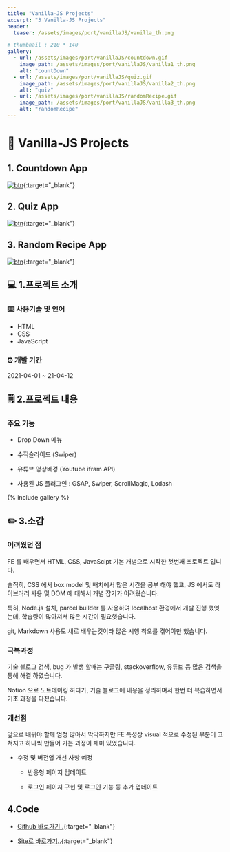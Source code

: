 ```yaml
---
title: "Vanilla-JS Projects"
excerpt: "3 Vanilla-JS Projects"
header:
  teaser: /assets/images/port/vanillaJS/vanilla_th.png

# thumbnail : 210 * 140
gallery:
  - url: /assets/images/port/vanillaJS/countdown.gif
    image_path: /assets/images/port/vanillaJS/vanilla1_th.png
    alt: "countDown"
  - url: /assets/images/port/vanillaJS/quiz.gif
    image_path: /assets/images/port/vanillaJS/vanilla2_th.png
    alt: "quiz"
  - url: /assets/images/port/vanillaJS/randomRecipe.gif
    image_path: /assets/images/port/vanillaJS/vanilla3_th.png
    alt: "randomRecipe"
---
```


# 🎁 Vanilla-JS Projects


## 1. Countdown App
[![btn](https://user-images.githubusercontent.com/28912774/118504277-55440380-b766-11eb-8730-3d6978b073c4.png)](https://countdown.jacobko.info/){:target="\_blank"}


## 2. Quiz App
[![btn](https://user-images.githubusercontent.com/28912774/118504277-55440380-b766-11eb-8730-3d6978b073c4.png)](https://quiz1.jacobko.info/){:target="\_blank"}

## 3. Random Recipe App
[![btn](https://user-images.githubusercontent.com/28912774/118504277-55440380-b766-11eb-8730-3d6978b073c4.png)](https://recipe.jacobko.info/){:target="\_blank"}

## 💻 1.프로젝트 소개

### ⌨️ 사용기술 및 언어

- HTML
- CSS
- JavaScript

### ⏰ 개발 기간

2021-04-01 ~ 21-04-12

## 🗒 2.프로젝트 내용

### 주요 기능

- Drop Down 메뉴

- 수직슬라이드 (Swiper)

- 유튜브 영상배경 (Youtube ifram API)

- 사용된 JS 플러그인 : GSAP, Swiper, ScrollMagic, Lodash

{% include gallery %}

## ✏️ 3.소감

### 어려웠던 점

FE 를 배우면서 HTML, CSS, JavaScipt 기본 개념으로 시작한 첫번째 프로젝트 입니다.

솔직히, CSS 에서 box model 및 배치에서 많은 시간을 공부 해야 했고, JS 에서도 라이브러리 사용 및 DOM 에 대해서 개념 잡기가 어려웠습니다.

특히, Node.js 설치, parcel builder 를 사용하여 localhost 환경에서 개발 진행 했엇는데, 학습량이 많아져서 많은 시간이 필요햇습니다.

git, Markdown 사용도 새로 배우는것이라 많은 시행 착오를 겪어야만 했습니다.

### 극복과정

기술 블로그 검색, bug 가 발생 할때는 구글링, stackoverflow, 유튜브 등 많은 검색을 통해 해결 하였습니다.

Notion 으로 노트테이킹 하다가, 기술 블로그에 내용을 정리하며서 한번 더 복습하면서 기초 과정을 다졌습니다.

### 개선점

앞으로 배워야 할께 엄청 많아서 막막하지만 FE 특성상 visual 적으로 수정된 부분이 고쳐지고 하나씩 만들어 가는 과정이 재미 있었습니다.

- 수정 및 버전업 개선 사항 예정

  - 반응형 페이지 업데이트

  - 로그인 페이지 구현 및 로그인 기능 등 추가 업데이트

## 4.Code

- [Github 바로가기..](https://github.com/jacobkosmart/12.Apr.21_Subway_JS_CSS){:target="\_blank"}

- [Site로 바로가기..](https://subway.jacobko.info/){:target="\_blank"}
